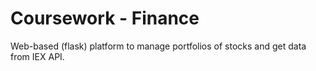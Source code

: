 # Coursework - Finance

Web-based (flask) platform to manage portfolios of stocks and get data from IEX API.
